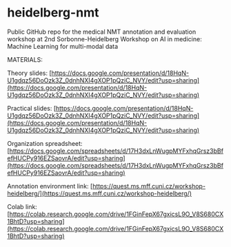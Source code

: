 # heidelberg-nmt
Public GitHub repo for the medical NMT annotation and evaluation workshop at 2nd Sorbonne-Heidelberg Workshop on AI in medicine: Machine Learning for multi-modal data

MATERIALS:

Theory slides:
[https://docs.google.com/presentation/d/18HqN-U1gdqz56DoOzk3Z_0dnhNXI4gXOP1pQziC_NVY/edit?usp=sharing](https://docs.google.com/presentation/d/18HqN-U1gdqz56DoOzk3Z_0dnhNXI4gXOP1pQziC_NVY/edit?usp=sharing)

Practical slides:
[https://docs.google.com/presentation/d/18HqN-U1gdqz56DoOzk3Z_0dnhNXI4gXOP1pQziC_NVY/edit?usp=sharing](https://docs.google.com/presentation/d/18HqN-U1gdqz56DoOzk3Z_0dnhNXI4gXOP1pQziC_NVY/edit?usp=sharing)

Organization spreadsheet:
[https://docs.google.com/spreadsheets/d/17H3dxLnWugpMYFxhqGrsz3bBfefHUCPy916EZSaovrA/edit?usp=sharing](https://docs.google.com/spreadsheets/d/17H3dxLnWugpMYFxhqGrsz3bBfefHUCPy916EZSaovrA/edit?usp=sharing)

Annotation environment link:
[https://quest.ms.mff.cuni.cz/workshop-heidelberg/](https://quest.ms.mff.cuni.cz/workshop-heidelberg/)

Colab link:
[https://colab.research.google.com/drive/1FGinFepX67gxicsL9O_V8S680CX1BhtD?usp=sharing](https://colab.research.google.com/drive/1FGinFepX67gxicsL9O_V8S680CX1BhtD?usp=sharing)


